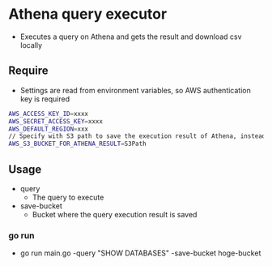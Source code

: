 # Athena query executor

- Executes a query on Athena and gets the result and download csv locally

## Require
- Settings are read from environment variables, so AWS authentication key is required

```sh
AWS_ACCESS_KEY_ID=xxxx
AWS_SECRET_ACCESS_KEY=xxxx
AWS_DEFAULT_REGION=xxx
// Specify with S3 path to save the execution result of Athena, instead of -save-bucket flag
AWS_S3_BUCKET_FOR_ATHENA_RESULT=S3Path
```

## Usage
- query
     - The query to execute
- save-bucket
     - Bucket where the query execution result is saved

### go run
- go run main.go -query "SHOW DATABASES" -save-bucket hoge-bucket


